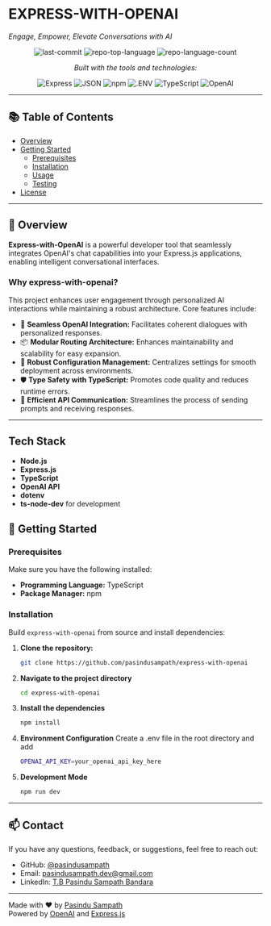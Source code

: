 # EXPRESS-WITH-OPENAI

_Engage, Empower, Elevate Conversations with AI_

<p align="center">
  <img alt="last-commit" src="https://img.shields.io/github/last-commit/pasindusampath/express-with-openai?style=flat&logo=git&logoColor=white&color=0080ff">
  <img alt="repo-top-language" src="https://img.shields.io/github/languages/top/pasindusampath/express-with-openai?style=flat&color=0080ff">
  <img alt="repo-language-count" src="https://img.shields.io/github/languages/count/pasindusampath/express-with-openai?style=flat&color=0080ff">
</p>

<p align="center"><em>Built with the tools and technologies:</em></p>
<p align="center">
  <img alt="Express" src="https://img.shields.io/badge/Express-000000.svg?style=flat&logo=Express&logoColor=white">
  <img alt="JSON" src="https://img.shields.io/badge/JSON-000000.svg?style=flat&logo=JSON&logoColor=white">
  <img alt="npm" src="https://img.shields.io/badge/npm-CB3837.svg?style=flat&logo=npm&logoColor=white">
  <img alt=".ENV" src="https://img.shields.io/badge/.ENV-ECD53F.svg?style=flat&logo=dotenv&logoColor=black">
  <img alt="TypeScript" src="https://img.shields.io/badge/TypeScript-3178C6.svg?style=flat&logo=TypeScript&logoColor=white">
  <img alt="OpenAI" src="https://img.shields.io/badge/OpenAI-412991.svg?style=flat&logo=OpenAI&logoColor=white">
</p>

---

## 📚 Table of Contents

- [Overview](#overview)
- [Getting Started](#getting-started)
  - [Prerequisites](#prerequisites)
  - [Installation](#installation)
  - [Usage](#usage)
  - [Testing](#testing)
- [License](#license)

---

## 🧠 Overview

**Express-with-OpenAI** is a powerful developer tool that seamlessly integrates OpenAI's chat capabilities into your Express.js applications, enabling intelligent conversational interfaces.

### Why express-with-openai?

This project enhances user engagement through personalized AI interactions while maintaining a robust architecture. Core features include:

- 🤖 **Seamless OpenAI Integration:** Facilitates coherent dialogues with personalized responses.
- 📦 **Modular Routing Architecture:** Enhances maintainability and scalability for easy expansion.
- 🔧 **Robust Configuration Management:** Centralizes settings for smooth deployment across environments.
- 🛡️ **Type Safety with TypeScript:** Promotes code quality and reduces runtime errors.
- 📡 **Efficient API Communication:** Streamlines the process of sending prompts and receiving responses.

---
## Tech Stack

- **Node.js**
- **Express.js**
- **TypeScript**
- **OpenAI API**
- **dotenv**
- **ts-node-dev** for development

## 🚀 Getting Started

### Prerequisites

Make sure you have the following installed:

- **Programming Language:** TypeScript
- **Package Manager:** npm

### Installation

Build `express-with-openai` from source and install dependencies:

1. **Clone the repository:**

   ```bash
   git clone https://github.com/pasindusampath/express-with-openai

2. **Navigate to the project directory**
   ```bash
   cd express-with-openai

3. **Install the dependencies**

   ```bash
   npm install

4. **Environment Configuration**
   Create a .env file in the root directory and add


   ````bash
   OPENAI_API_KEY=your_openai_api_key_here

5. **Development Mode**


   ````bash
   npm run dev

---

## 📫 Contact

If you have any questions, feedback, or suggestions, feel free to reach out:

- GitHub: [@pasindusampath](https://github.com/pasindusampath)
- Email: pasindusampath.dev@gmail.com
- LinkedIn: [T.B Pasindu Sampath Bandara](https://www.linkedin.com/in/pasindusampath)

---

Made with ❤️ by [Pasindu Sampath](https://github.com/pasindusampath)  
Powered by [OpenAI](https://openai.com/) and [Express.js](https://expressjs.com/)


